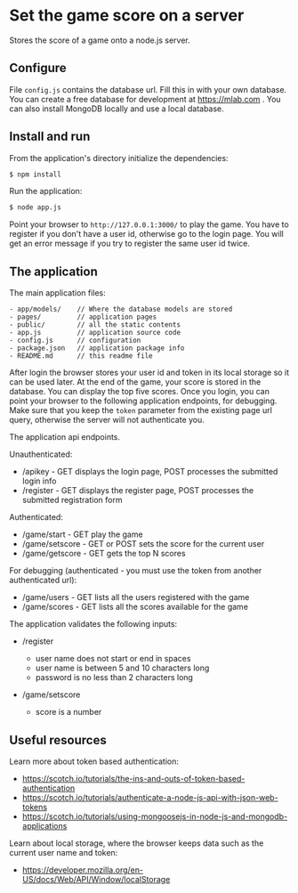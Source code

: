 # Set the game score on a server

Stores the score of a game onto a node.js server.

## Configure

File `config.js` contains the database url.
Fill this in with your own database. You can create a free database for development 
at https://mlab.com .  You can also install MongoDB locally and use a local database.


## Install and run

From the application's directory initialize the dependencies:

```sh
$ npm install
```

Run the application:

```sh
$ node app.js
```

Point your browser to `http://127.0.0.1:3000/` to play the game. You have 
to register if you don't have a user id, otherwise go to the login page. You will get 
an error message if you try to register the same user id twice.

## The application

The main application files:

```
- app/models/    // Where the database models are stored
- pages/         // application pages
- public/        // all the static contents
- app.js         // application source code
- config.js      // configuration
- package.json   // application package info
- README.md      // this readme file
```

After login the browser stores your user id and token in its local storage so it can be used 
later. At the end of the game, your score is stored in the database.  You can display the top 
five scores. Once you login, you can point your browser to the following application endpoints, 
for debugging. Make sure that you keep the `token` parameter from the existing page url query, 
otherwise the server will not authenticate you.

The application api endpoints.

Unauthenticated:
- /apikey - GET displays the login page, POST processes the submitted login info
- /register - GET displays the register page, POST processes the submitted registration form 

Authenticated:
- /game/start - GET play the game
- /game/setscore - GET or POST sets the score for the current user
- /game/getscore - GET gets the top N scores

For debugging (authenticated - you must use the token from another authenticated url):
- /game/users - GET lists all the users registered with the game
- /game/scores - GET lists all the scores available for the game


The application validates the following inputs:
- /register 
    - user name does not start or end in spaces
    - user name is between 5 and 10 characters long
    - password is no less than 2 characters long

- /game/setscore
    - score is a number
   

## Useful resources

Learn more about token based authentication:
- https://scotch.io/tutorials/the-ins-and-outs-of-token-based-authentication
- https://scotch.io/tutorials/authenticate-a-node-js-api-with-json-web-tokens
- https://scotch.io/tutorials/using-mongoosejs-in-node-js-and-mongodb-applications

Learn about local storage, where the browser keeps data such as the current user name and token:  
- https://developer.mozilla.org/en-US/docs/Web/API/Window/localStorage
